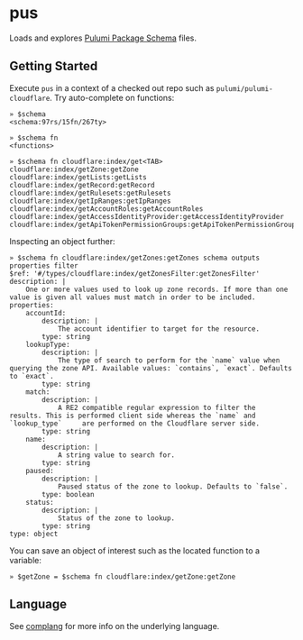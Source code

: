 # pus

Loads and explores [Pulumi Package Schema](https://www.pulumi.com/docs/using-pulumi/pulumi-packages/schema/) files.

## Getting Started

Execute `pus` in a context of a checked out repo such as `pulumi/pulumi-cloudflare`. Try auto-complete on functions:

    » $schema
    <schema:97rs/15fn/267ty>

    » $schema fn
    <functions>

    » $schema fn cloudflare:index/get<TAB>
    cloudflare:index/getZone:getZone
    cloudflare:index/getLists:getLists
    cloudflare:index/getRecord:getRecord
    cloudflare:index/getRulesets:getRulesets
    cloudflare:index/getIpRanges:getIpRanges
    cloudflare:index/getAccountRoles:getAccountRoles
    cloudflare:index/getAccessIdentityProvider:getAccessIdentityProvider
    cloudflare:index/getApiTokenPermissionGroups:getApiTokenPermissionGroups

Inspecting an object further:

    » $schema fn cloudflare:index/getZones:getZones schema outputs properties filter
    $ref: '#/types/cloudflare:index/getZonesFilter:getZonesFilter'
    description: |
        One or more values used to look up zone records. If more than one value is given all values must match in order to be included.
    properties:
        accountId:
            description: |
                The account identifier to target for the resource.
            type: string
        lookupType:
            description: |
                The type of search to perform for the `name` value when querying the zone API. Available values: `contains`, `exact`. Defaults to `exact`.
            type: string
        match:
            description: |
                A RE2 compatible regular expression to filter the   results. This is performed client side whereas the `name` and `lookup_type`     are performed on the Cloudflare server side.
            type: string
        name:
            description: |
                A string value to search for.
            type: string
        paused:
            description: |
                Paused status of the zone to lookup. Defaults to `false`.
            type: boolean
        status:
            description: |
                Status of the zone to lookup.
            type: string
    type: object

You can save an object of interest such as the located function to a variable:

    » $getZone = $schema fn cloudflare:index/getZone:getZone

## Language

See [complang](https://github.com/t0yv0/complang) for more info on the underlying language.
